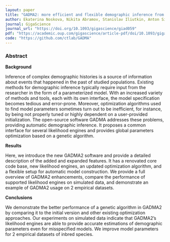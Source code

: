 ```yaml
---
layout: paper
title: "GADMA2: more efficient and flexible demographic inference from genetic data"
author: Ekaterina Noskova, Nikita Abramov, Stanislav Iliutkin, Anton Sidorin, Pavel Dobrynin, Vladimir Ulyantsev
journal: GigaScience
journal_url: "https://doi.org/10.1093/gigascience/giad059"
pdf: "https://academic.oup.com/gigascience/article-pdf/doi/10.1093/gigascience/giad059/51230761/giad059.pdf"
code: "https://github.com/ctlab/GADMA"
---
```


### Abstract

**Background**

Inference of complex demographic histories is a source of information about events that happened in the past of studied populations. Existing methods for demographic inference typically require input from the researcher in the form of a parameterized model. With an increased variety of methods and tools, each with its own interface, the model specification becomes tedious and error-prone. Moreover, optimization algorithms used to find model parameters sometimes turn out to be inefficient, for instance, by being not properly tuned or highly dependent on a user-provided initialization. The open-source software GADMA addresses these problems, providing automatic demographic inference. It proposes a common interface for several likelihood engines and provides global parameters optimization based on a genetic algorithm.

**Results**

Here, we introduce the new GADMA2 software and provide a detailed description of the added and expanded features. It has a renovated core code base, new likelihood engines, an updated optimization algorithm, and a flexible setup for automatic model construction. We provide a full overview of GADMA2 enhancements, compare the performance of supported likelihood engines on simulated data, and demonstrate an example of GADMA2 usage on 2 empirical datasets.

**Conclusions**

We demonstrate the better performance of a genetic algorithm in GADMA2 by comparing it to the initial version and other existing optimization approaches. Our experiments on simulated data indicate that GADMA2’s likelihood engines are able to provide accurate estimations of demographic parameters even for misspecified models. We improve model parameters for 2 empirical datasets of inbred species.

